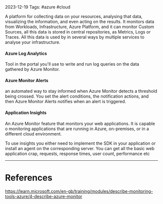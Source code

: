 2023-12-19
Tags: #azure #cloud

A platform for collecting data on your resources, analysing that data, visualizing the information, and even acting on the results. It monitors data from Workloads, Infrastructure, Azure Platform, and it can monitor Custom Sources, all this data is stored in central repositories, as Metrics, Logs or Traces. All this data is used by in several ways by multiple services to analyse your infrastructure.

#### Azure Log Analytics
Tool in the portal you'll use to write and run log queries on the data gathered by Azure Monitor.

#### Azure Monitor Alerts
an automated way to stay informed when Azure Monitor detects a threshold being crossed. You set the alert conditions, the notification actions, and then Azure Monitor Alerts notifies when an alert is triggered.
#### Application Insights
An Azure Monitor feature that monitors your web applications. It is capable o monitoring applications that are running in Azure, on-premises, or in a different cloud environment.

To use insights you either need to implement the SDK in your application or install an agent on the corresponding server. You can get all the basic web application crap, requests, response times, user count, performance etc 

---
# References

https://learn.microsoft.com/en-gb/training/modules/describe-monitoring-tools-azure/4-describe-azure-monitor